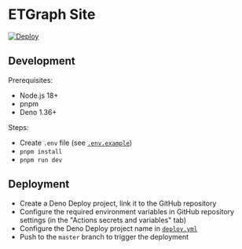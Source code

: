 # ETGraph Site

[![Deploy](https://github.com/ETGraph/site/actions/workflows/deploy.yml/badge.svg?branch=master)](https://github.com/ETGraph/site/actions/workflows/deploy.yml)

## Development

Prerequisites:

- Node.js 18+
- pnpm
- Deno 1.36+

Steps:

- Create `.env` file (see [`.env.example`](.env.example))
- `pnpm install`
- `pnpm run dev`

## Deployment

- Create a Deno Deploy project, link it to the GitHub repository
- Configure the required environment variables in GitHub repository settings (in the "Actions secrets and variables" tab)
- Configure the Deno Deploy project name in [`deploy.yml`](.github/workflows/deploy.yml)
- Push to the `master` branch to trigger the deployment
